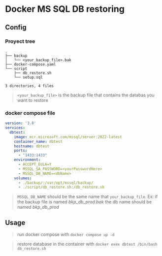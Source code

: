 # Docker MS SQL DB restoring

## Config

### Proyect tree
```
.
├── backup
│   └── <your_backup_file>.bak
├── docker-compose.yaml
└── script
    ├── db_restore.sh
    └── setup.sql

3 directories, 4 files
```

> `<your_backup_file>` is the backup file that contains the databas
you want to restore

### docker compose file

```yaml
version: '3.8'
services:
  dbtest:
    image: mcr.microsoft.com/mssql/server:2022-latest
    container_name: dbtest
    hostname: dbtest
    ports:
      - "1433:1433"
    environment:
      - ACCEPT_EULA=Y
      - MSSQL_SA_PASSWORD=<yourPasswordHere>
      - MSSQL_DB_NAME=<dbName>
    volumes:
      - ./backup/:/var/opt/mssql/backup/
      - ./script/db_restore.sh:/db_restore.sh
```

> `MSSQL_DB_NAME` should be the same name that `your_backup_file`. Ex: 
> if the backup file is named *bkp_db_prod.bak* the db name should be
> named *bkp_db_prod*

## Usage

> run docker compose with `docker compose up -d`

> restore database in the container with `docker exex dbtest /bin/bash db_restore.sh`

